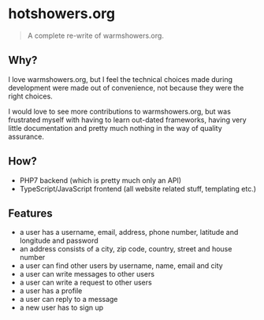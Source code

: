 # hotshowers.org

> A complete re-write of warmshowers.org.

## Why?

I love warmshowers.org, but I feel the technical choices made during development were made out of convenience, not because they were the right choices.

I would love to see more contributions to warmshowers.org, but was frustrated myself with having to learn out-dated frameworks, having very little documentation and pretty much nothing in the way of quality assurance.

## How?

 - PHP7 backend (which is pretty much only an API)
 - TypeScript/JavaScript frontend (all website related stuff, templating etc.)

## Features

 - a user has a username, email, address, phone number, latitude and longitude  and password
 - an address consists of a city, zip code, country, street and house number
 - a user can find other users by username, name, email and city
 - a user can write messages to other users
 - a user can write a request to other users
 - a user has a profile
 - a user can reply to a message
 - a new user has to sign up
